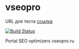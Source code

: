 # vseopro

URL для теста [ссылка](http://test.vseopro.ru/)

[![Build Status](https://travis-ci.org/vseopro/vseopro.svg?branch=master)](https://travis-ci.org/vseopro/vseopro)

Portal SEO optimizers vseopro.ru
